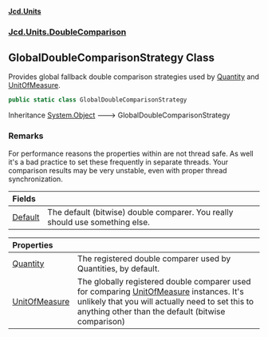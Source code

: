 #### [Jcd.Units](index.md 'index')
### [Jcd.Units.DoubleComparison](Jcd.Units.DoubleComparison.md 'Jcd.Units.DoubleComparison')

## GlobalDoubleComparisonStrategy Class

Provides global fallback double comparison strategies used by [Quantity](GlobalDoubleComparisonStrategy.Quantity.md 'Jcd.Units.DoubleComparison.GlobalDoubleComparisonStrategy.Quantity') and
[UnitOfMeasure](GlobalDoubleComparisonStrategy.UnitOfMeasure.md 'Jcd.Units.DoubleComparison.GlobalDoubleComparisonStrategy.UnitOfMeasure').

```csharp
public static class GlobalDoubleComparisonStrategy
```

Inheritance [System.Object](https://docs.microsoft.com/en-us/dotnet/api/System.Object 'System.Object') &#129106; GlobalDoubleComparisonStrategy

### Remarks
For performance reasons the properties within are not thread safe.
As well it's a bad practice to set these frequently in separate threads.
Your comparison results may be very unstable, even with proper thread synchronization.

| Fields | |
| :--- | :--- |
| [Default](GlobalDoubleComparisonStrategy.Default.md 'Jcd.Units.DoubleComparison.GlobalDoubleComparisonStrategy.Default') | The default (bitwise) double comparer. You really should use something else. |

| Properties | |
| :--- | :--- |
| [Quantity](GlobalDoubleComparisonStrategy.Quantity.md 'Jcd.Units.DoubleComparison.GlobalDoubleComparisonStrategy.Quantity') | The registered double comparer used by Quantities, by default. |
| [UnitOfMeasure](GlobalDoubleComparisonStrategy.UnitOfMeasure.md 'Jcd.Units.DoubleComparison.GlobalDoubleComparisonStrategy.UnitOfMeasure') | The globally registered double comparer used for comparing [UnitOfMeasure](GlobalDoubleComparisonStrategy.UnitOfMeasure.md 'Jcd.Units.DoubleComparison.GlobalDoubleComparisonStrategy.UnitOfMeasure') instances. It's unlikely that you will actually need to set this to anything other than the default (bitwise comparison) |
